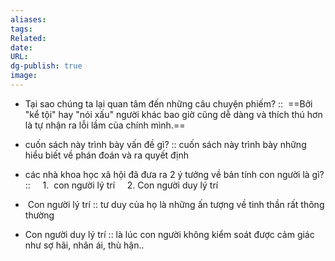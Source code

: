 ```yaml
---
aliases: 
tags: 
Related: 
date: 
URL: 
dg-publish: true
image:
---
```



- Tại sao chúng ta lại quan tâm đến những câu chuyện phiếm? ::  ==Bởi "kể tội" hay "nói xấu" người khác bao giờ cũng dễ dàng và thích thú hơn là tự nhận ra lỗi lầm của chính mình.==

- cuốn sách này trình bày vấn đề gì? :: cuốn sách này trình bày những hiểu biết về phán đoán và ra quyết định

- các nhà khoa học xã hội đã đưa ra 2 ý tưởng về bản tính con người là gì? ::
    1.  con người lý trí
    2. Con người duy lý trí
    
-  Con người lý trí :: tư duy của họ là những ấn tượng về tinh thần rất thông thường

- Con người duy lý trí :: là lúc con người không kiểm soát được cảm giác như sợ hãi, nhân ái, thù hận..

